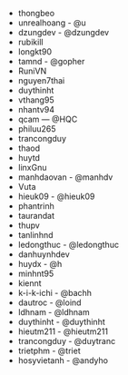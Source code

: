 - thongbeo
- unrealhoang - @u
- dzungdev - @dzungdev
- rubikill
- longkt90
- tamnd - @gopher
- RuniVN
- nguyen7thai
- duythinht
- vthang95
- nhantv94
- qcam — @HQC
- philuu265
- trancongduy
- thaod
- huytd
- linxGnu
- manhdaovan - @manhdv
- Vuta
- hieuk09 - @hieuk09
- phantrinh
- taurandat
- thupv
- tanlinhnd
- ledongthuc - @ledongthuc
- danhuynhdev
- huydx - @h
- minhnt95
- kiennt
- k-i-k-ichi - @bachh
- dautroc - @loind
- ldhnam - @ldhnam
- duythinht - @duythinht
- hieutm211 - @hieutm211
- trancongduy - @duytranc
- trietphm - @triet
- hosyvietanh - @andyho
